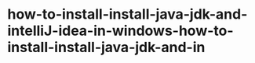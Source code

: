 # how-to-install-install-java-jdk-and-intelliJ-idea-in-windows-how-to-install-install-java-jdk-and-in